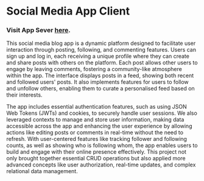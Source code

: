 # Social Media App Client

### Visit App Sever [here](https://github.com/TommyMart/socialMedia-server).

This social media blog app is a dynamic platform designed to facilitate user interaction through posting, following, and commenting features. Users can sign up and log in, each receiving a unique profile where they can create and share posts with others on the platform. Each post allows other users to engage by leaving comments, fostering a community-like atmosphere within the app. The interface displays posts in a feed, showing both recent and followed users' posts. It also implements features for users to follow and unfollow others, enabling them to curate a personalised feed based on their interests.

The app includes essential authentication features, such as using JSON Web Tokens (JWTs) and cookies, to securely handle user sessions. We also leveraged contexts to manage and store user information, making data accessible across the app and enhancing the user experience by allowing actions like editing posts or comments in real-time without the need to refresh. With user-centered features like tracking follower and following counts, as well as showing who is following whom, the app enables users to build and engage with their online presence effectively. This project not only brought together essential CRUD operations but also applied more advanced concepts like user authorization, real-time updates, and complex relational data management.
